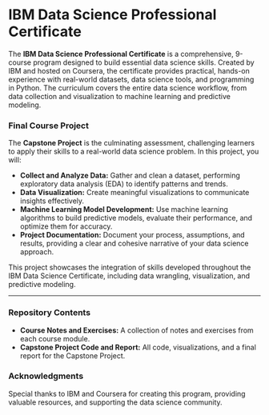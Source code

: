# IBM Data Science Professional Certificate

The **IBM Data Science Professional Certificate** is a comprehensive, 9-course program designed to build essential data science skills. Created by IBM and hosted on Coursera, the certificate provides practical, hands-on experience with real-world datasets, data science tools, and programming in Python. The curriculum covers the entire data science workflow, from data collection and visualization to machine learning and predictive modeling.

### Final Course Project

The **Capstone Project** is the culminating assessment, challenging learners to apply their skills to a real-world data science problem. In this project, you will:

- **Collect and Analyze Data:** Gather and clean a dataset, performing exploratory data analysis (EDA) to identify patterns and trends.
- **Data Visualization:** Create meaningful visualizations to communicate insights effectively.
- **Machine Learning Model Development:** Use machine learning algorithms to build predictive models, evaluate their performance, and optimize them for accuracy.
- **Project Documentation:** Document your process, assumptions, and results, providing a clear and cohesive narrative of your data science approach.

This project showcases the integration of skills developed throughout the IBM Data Science Certificate, including data wrangling, visualization, and predictive modeling.

---

### Repository Contents

- **Course Notes and Exercises:** A collection of notes and exercises from each course module.
- **Capstone Project Code and Report:** All code, visualizations, and a final report for the Capstone Project.

### Acknowledgments

Special thanks to IBM and Coursera for creating this program, providing valuable resources, and supporting the data science community.
